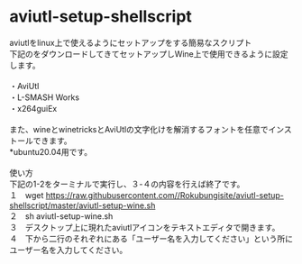 # aviutl-setup-shellscript

aviutlをlinux上で使えるようにセットアップをする簡易なスクリプト<br>
下記のをダウンロードしてきてセットアップしWine上で使用できるように設定します。<br>
<br>
・AviUtl<br>
・L-SMASH Works<br>
・x264guiEx<br>
<br>
また、wineとwinetricksとAviUtlの文字化けを解消するフォントを任意でインストールできます。<br>
*ubuntu20.04用です。<br>
<br>
使い方<br>
下記の1-2をターミナルで実行し、３-４の内容を行えば終了です。<br>
１　wget https://raw.githubusercontent.com//Rokubungisite/aviutl-setup-shellscript/master/aviutl-setup-wine.sh<br>
２　sh aviutl-setup-wine.sh<br>
３　デスクトップ上に現れたaviutlアイコンをテキストエディタで開きます。<br>
４　下から二行のそれぞれにある「ユーザー名を入力してください」という所にユーザー名を入力してください。<br>
